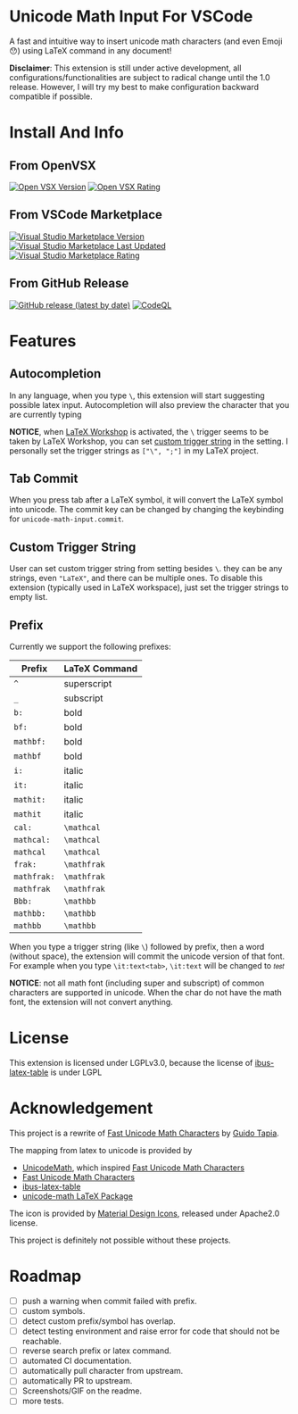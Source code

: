 # Unicode Math Input For VSCode

A fast and intuitive way to insert unicode math characters (and even Emoji 😯) using LaTeX command in any document!

**Disclaimer**: This extension is still under active development, 
all configurations/functionalities are subject to radical change until the 1.0 release. 
However, I will try my best to make configuration backward compatible if possible.

# Install And Info

## From OpenVSX

[![Open VSX Version](https://img.shields.io/open-vsx/v/czhang03/unicode-math-input)](https://open-vsx.org/extension/czhang03/unicode-math-input/)
[![Open VSX Rating](https://img.shields.io/open-vsx/rating/czhang03/unicode-math-input)](https://open-vsx.org/extension/czhang03/unicode-math-input/)

## From VSCode Marketplace

[![Visual Studio Marketplace Version](https://img.shields.io/visual-studio-marketplace/v/czhang03.unicode-math-input)](https://marketplace.visualstudio.com/items?itemName=czhang03.unicode-math-input)
[![Visual Studio Marketplace Last Updated](https://img.shields.io/visual-studio-marketplace/last-updated/czhang03.unicode-math-input)](https://marketplace.visualstudio.com/items?itemName=czhang03.unicode-math-input)
[![Visual Studio Marketplace Rating](https://img.shields.io/visual-studio-marketplace/r/czhang03.unicode-math-input)](https://marketplace.visualstudio.com/items?itemName=czhang03.unicode-math-input)

## From GitHub Release

[![GitHub release (latest by date)](https://img.shields.io/github/v/release/czhang03/unicode-math-vscode)](https://github.com/czhang03/unicode-math-vscode/releases)
[![CodeQL](https://github.com/czhang03/unicode-math-vscode/actions/workflows/codeql.yml/badge.svg)](https://github.com/czhang03/unicode-math-vscode/actions/workflows/codeql.yml)


# Features

## Autocompletion

In any language, when you type `\`, this extension will start suggesting possible latex input. 
Autocompletion will also preview the character that you are currently typing

**NOTICE**, when [LaTeX Workshop](https://github.com/James-Yu/LaTeX-Workshop) is activated, 
the `\` trigger seems to be taken by LaTeX Workshop, 
you can set [custom trigger string](#custom-trigger-string) in the setting. 
I personally set the trigger strings as `["\", ";"]` in my LaTeX project. 


## Tab Commit

When you press tab after a LaTeX symbol, it will convert the LaTeX symbol into unicode.
The commit key can be changed by changing the keybinding for `unicode-math-input.commit`.

## Custom Trigger String

User can set custom trigger string from setting besides `\`.
they can be any strings, even `"LaTeX"`, and there can be multiple ones.
To disable this extension (typically used in LaTeX workspace),
just set the trigger strings to empty list.

## Prefix 

Currently we support the following prefixes:

| Prefix  | LaTeX Command |
| --- | --- |
| `^`  | superscript |
| `_`  | subscript |
|`b:` | bold |
|`bf:` | bold |
|`mathbf:` | bold |
|`mathbf` | bold |
|`i:` | italic |
|`it:` | italic |
|`mathit:` | italic |
|`mathit` | italic |
|`cal:` | `\mathcal` |
|`mathcal:` | `\mathcal` |
|`mathcal` | `\mathcal` |
|`frak:` | `\mathfrak` |
|`mathfrak:` | `\mathfrak` |
|`mathfrak` | `\mathfrak` |
|`Bbb:` | `\mathbb` |
|`mathbb:` | `\mathbb` |
|`mathbb` | `\mathbb` |

When you type a trigger string (like `\`) followed by prefix, then a word (without space),
the extension will commit the unicode version of that font.
For example when you type `\it:text<tab>`, `\it:text` will be changed to `𝑡𝑒𝑠𝑡`

**NOTICE**: not all math font (including super and subscript) of common characters are supported in unicode.
When the char do not have the math font, the extension will not convert anything. 

# License

This extension is licensed under LGPLv3.0,
because the license of [ibus-latex-table](https://github.com/moebiuscurve/ibus-table-others/blob/main/tables/latex.txt) is under LGPL

# Acknowledgement 

This project is a rewrite of [Fast Unicode Math Characters](https://github.com/gatapia/unicode-math-input)
by [Guido Tapia](https://github.com/gatapia). 

The mapping from latex to unicode is provided by 

- [UnicodeMath](https://github.com/mvoidex/UnicodeMath), which inspired [Fast Unicode Math Characters](https://github.com/gatapia/unicode-math-input)
- [Fast Unicode Math Characters](https://github.com/gatapia/unicode-math-input)
- [ibus-latex-table](https://github.com/moebiuscurve/ibus-table-others/blob/main/tables/latex.txt)
- [unicode-math LaTeX Package](https://github.com/wspr/unicode-math/)

The icon is provided by [Material Design Icons](https://pictogrammers.com/library/mdi/icon/math-integral/), 
released under Apache2.0 license.

This project is definitely not possible without these projects.


# Roadmap

- [ ] push a warning when commit failed with prefix.
- [ ] custom symbols.
- [ ] detect custom prefix/symbol has overlap.
- [ ] detect testing environment and raise error for code that should not be reachable.
- [ ] reverse search prefix or latex command.
- [ ] automated CI documentation.
- [ ] automatically pull character from upstream.
- [ ] automatically PR to upstream.
- [ ] Screenshots/GIF on the readme.
- [ ] more tests.